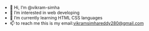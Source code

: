 - 👋 Hi, I’m @vikram-simha
- 👀 I’m interested in web developing
- 🌱 I’m currently learning HTML CSS languages
- 📫 to reach me this is my email:vikramsimhareddy280@gmail.com

<!---
vikram-simha/vikram-simha is a ✨ special ✨ repository because its `README.md` (this file) appears on your GitHub profile.
You can click the Preview link to take a look at your changes.
--->
